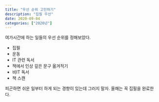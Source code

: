 ```yaml
---
title: "우선 순위 고민하기"
description: "집필 우선"
date: 2020-09-04
categories: ["2020년"]
---
```


여가시간에 하는 일들의 우선 순위를 정해보았다.

* 집필
* 운동
* IT 관련 독서
* 책에서 인상 깊은 문구 옮겨적기
* 비IT 독서
* 책 스캔

피곤하면 쉬운 일부터 하게 되는 경향이 있는데 그러지 말자.
올해는 꼭 집필을 완료한다.
